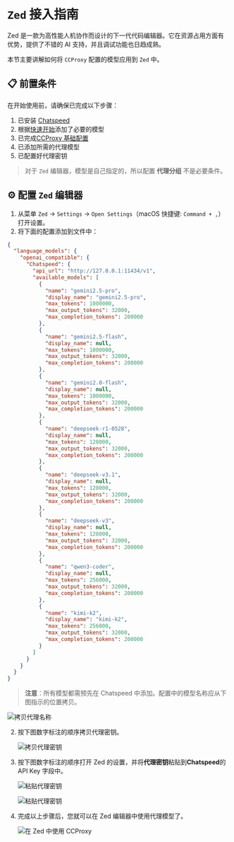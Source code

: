 # `Zed` 接入指南

Zed 是一款为高性能人机协作而设计的下一代代码编辑器。它在资源占用方面有优势，提供了不错的 AI 支持，并且调试功能也日趋成熟。

本节主要讲解如何将 `CCProxy` 配置的模型应用到 `Zed` 中。

## 📋 前置条件

在开始使用前，请确保已完成以下步骤：

1. 已安装 [Chatspeed](../guide/installation.md)
2. 根据[快速开始](../guide/quickStart.md)添加了必要的模型
3. 已完成[CCProxy 基础配置](configuration.md)
4. 已添加所需的代理模型
5. 已配置好代理密钥

> 对于 `Zed` 编辑器，模型是自己指定的，所以配置 **代理分组** 不是必要条件。

## ⚙️ 配置 `Zed` 编辑器

1.  从菜单 `Zed` -> `Settings` -> `Open Settings`（macOS 快捷键: `Command + ,`）打开设置。
2.  将下面的配置添加到文件中：

```json
{
  "language_models": {
    "openai_compatible": {
      "Chatspeed": {
        "api_url": "http://127.0.0.1:11434/v1",
        "available_models": [
          {
            "name": "gemini2.5-pro",
            "display_name": "gemini2.5-pro",
            "max_tokens": 1000000,
            "max_output_tokens": 32000,
            "max_completion_tokens": 200000
          },
          {
            "name": "gemini2.5-flash",
            "display_name": null,
            "max_tokens": 1000000,
            "max_output_tokens": 32000,
            "max_completion_tokens": 200000
          },
          {
            "name": "gemini2.0-flash",
            "display_name": null,
            "max_tokens": 1000000,
            "max_output_tokens": 32000,
            "max_completion_tokens": 200000
          },
          {
            "name": "deepseek-r1-0528",
            "display_name": null,
            "max_tokens": 128000,
            "max_output_tokens": 32000,
            "max_completion_tokens": 200000
          },
          {
            "name": "deepseek-v3.1",
            "display_name": null,
            "max_tokens": 128000,
            "max_output_tokens": 32000,
            "max_completion_tokens": 200000
          },
          {
            "name": "deepseek-v3",
            "display_name": null,
            "max_tokens": 128000,
            "max_output_tokens": 32000,
            "max_completion_tokens": 200000
          },
          {
            "name": "qwen3-coder",
            "display_name": null,
            "max_tokens": 256000,
            "max_output_tokens": 32000,
            "max_completion_tokens": 200000
          },
          {
            "name": "kimi-k2",
            "display_name": "kimi-k2",
            "max_tokens": 256000,
            "max_output_tokens": 32000,
            "max_completion_tokens": 200000
          }
        ]
      }
    }
  }
}
```

> **注意**：所有模型都需预先在 Chatspeed 中添加。配置中的模型名称应从下图指示的位置拷贝。

![拷贝代理名称](/images/zh/proxy-setting-5.png)

2.  按下图数字标注的顺序拷贝代理密钥。

    ![拷贝代理密钥](/images/zh/proxy-key-4.png)

3.  按下图数字标注的顺序打开 Zed 的设置，并将**代理密钥**粘贴到**Chatspeed**的 API Key 字段中。

    ![粘贴代理密钥](/images/common/zed-setting-2.png)

    ![粘贴代理密钥](/images/common/zed-setting-3.png)

4.  完成以上步骤后，您就可以在 Zed 编辑器中使用代理模型了。

    ![在 Zed 中使用 CCProxy](/images/common/zed-setting-4.png)
